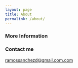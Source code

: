 ```yaml
---
layout: page
title: About
permalink: /about/
---
```




### More Information



### Contact me

[ramossanchezd@gmail.com.com](mailto:ramossanchezd@gmail.com)
